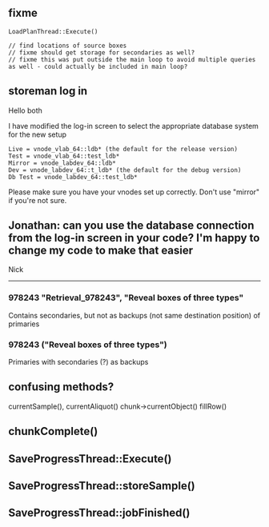 
## fixme

`LoadPlanThread::Execute()`

    // find locations of source boxes
    // fixme should get storage for secondaries as well?
    // fixme this was put outside the main loop to avoid multiple queries as well - could actually be included in main loop?

## storeman log in

Hello both 
 
I have modified the log-in screen to select the appropriate database system for the new setup 
 
    Live = vnode_vlab_64::ldb* (the default for the release version) 
    Test = vnode_vlab_64::test_ldb* 
    Mirror = vnode_labdev_64::ldb* 
    Dev = vnode_labdev_64::t_ldb* (the default for the debug version) 
    Db Test = vnode_labdev_64::test_ldb* 
 
Please make sure you have your vnodes set up correctly. Don't use "mirror" if you're not sure. 
 
Jonathan: can you use the database connection from the log-in screen in your code? I'm happy to change my code to make that easier 
-- 
Nick 


---

###  978243 "Retrieval_978243", "Reveal boxes of three types"

Contains secondaries, but not as backups (not same destination position) of primaries

### 978243 ("Reveal boxes of three types")

Primaries with secondaries (?) as backups




## confusing methods?

currentSample(), 
currentAliquot()
chunk->currentObject()
fillRow()


## chunkComplete()

## SaveProgressThread::Execute()

## SaveProgressThread::storeSample()

## SaveProgressThread::jobFinished()

